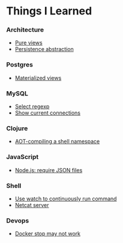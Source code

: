 Things I Learned
================


### Architecture

* [Pure views](https://github.com/jstaffans/til/blob/master/architecture/pure_views.md)
* [Persistence abstraction](https://github.com/jstaffans/til/blob/master/architecture/persistence_abstraction.md)

### Postgres

* [Materialized views](https://github.com/jstaffans/til/blob/master/postgres/materialized_views.md)

### MySQL 

* [Select regexp](https://github.com/jstaffans/til/blob/master/mysql/select_regexp.md)
* [Show current connections](https://github.com/jstaffans/til/blob/master/mysql/connections.md)

### Clojure

* [AOT-compiling a shell namespace](https://github.com/jstaffans/til/blob/master/clojure/aot_shell.md)

### JavaScript

* [Node.js: require JSON files](https://github.com/jstaffans/til/blob/master/js/require_json.md)

### Shell

* [Use watch to continuously run command](https://github.com/jstaffans/til/blob/master/shell/watch.md)
* [Netcat server](https://github.com/jstaffans/til/blob/master/shell/netcat_server.md)

### Devops

* [Docker stop may not work](https://github.com/jstaffans/til/blob/master/devops/docker_stop.md)

